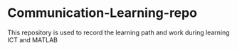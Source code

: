 # Communication-Learning-repo
This repository is used to record the learning path and work during learning ICT and MATLAB
